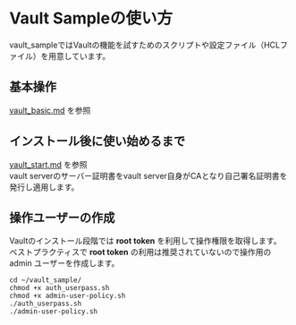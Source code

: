 # Vault Sampleの使い方  
vault_sampleではVaultの機能を試すためのスクリプトや設定ファイル（HCLファイル）を用意しています。  


## 基本操作
[vault_basic.md](vault_basic.md) を参照  

## インストール後に使い始めるまで  
[vault_start.md](vault_start.md) を参照  
vault serverのサーバー証明書をvault server自身がCAとなり自己署名証明書を発行し適用します。


## 操作ユーザーの作成  
Vaultのインストール段階では **root token** を利用して操作権限を取得します。  
ベストプラクティスで **root token** の利用は推奨されていないので操作用のadmin ユーザーを作成します。  

```
cd ~/vault_sample/
chmod +x auth_userpass.sh
chmod +x admin-user-policy.sh
./auth_userpass.sh
./admin-user-policy.sh
```




